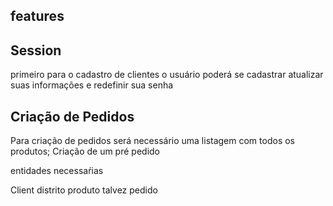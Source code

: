 ## features

## Session

primeiro para o cadastro de clientes
o usuário poderá se cadastrar atualizar suas informações e redefinir sua senha

## Criação de Pedidos

Para criação de pedidos será necessário uma listagem com todos os produtos;
Criação de um pré pedido

entidades necessaŕias

Client
distrito
produto
talvez pedido
